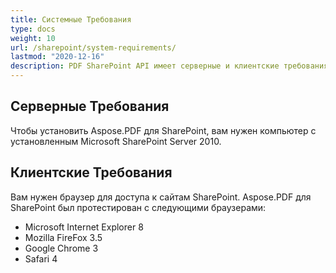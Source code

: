 ```yaml
---
title: Системные Требования
type: docs
weight: 10
url: /sharepoint/system-requirements/
lastmod: "2020-12-16"
description: PDF SharePoint API имеет серверные и клиентские требования, а также необходимость в компьютере с установленным Microsoft SharePoint Server.
---
```


## **Серверные Требования**

Чтобы установить Aspose.PDF для SharePoint, вам нужен компьютер с установленным Microsoft SharePoint Server 2010.

## **Клиентские Требования**

Вам нужен браузер для доступа к сайтам SharePoint. Aspose.PDF для SharePoint был протестирован с следующими браузерами:

- Microsoft Internet Explorer 8
- Mozilla FireFox 3.5
- Google Chrome 3
- Safari 4